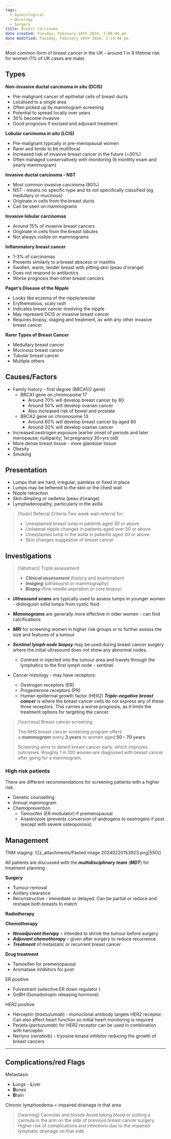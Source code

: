 ```yaml
---
tags:
  - Gynecological
  - Oncology
  - Surgery
title: Breast carcinoma
date created: Tuesday, February 20th 2024, 3:09:44 pm
date modified: Tuesday, February 20th 2024, 3:14:48 pm
---
```


Most common form of breast cancer in the UK - around 1 in 8 lifetime risk for women (1% of UK cases are male)

## Types

**Non-invasive ductal carcinoma *in situ* (DCIS)**
- Pre-malignant cancer of epithelial cells of breast ducts
- Localised to a single area
- Often picked up by mammogram screening
- Potential to spread locally over years
- 30% become invasive
- Good prognosis if excised and adjuvant treatment 

**Lobular carcinoma *in situ* (LCIS)**
- Pre-malignant  typically in pre-menopausal women 
- Rarer and tends to be multifocal
- Increased risk of invasive breast cancer in the future (~30%)
- Often managed conservatively with monitoring (6 monthly exam and yearly mammogram)

**Invasive ductal carcinoma - NST**
- Most common invasive carcinoma (80%)
- NST - means no specific type and its not specifically classified (eg medullary or mucinous)
- Originate in cells from the breast ducts
- Can be seen on mammograms

**Invasive lobular carcinomas**
- Around 15% of invasive breast cancers
- Originate in cells from the breast lobules
- Not always visible on mammograms

**Inflammatory breast cancer**
- 1-3% of carcinomas
- Presents similarly to a breast abscess or mastitis
- Swollen, warm, tender breast with pitting skin (peau d'orange)
- Does not respond to antibiotics
- Worse prognosis than other breast cancers 

**Paget’s Disease of the Nipple**

- Looks like eczema of the nipple/areolar
- Erythematous, scaly rash
- Indicates breast cancer involving the nipple
- May represent DCIS or invasive breast cancer
- Requires biopsy, staging and treatment, as with any other invasive breast cancer

**Rarer Types of Breast Cancer**

- Medullary breast cancer
- Mucinous breast cancer
- Tubular breast cancer
- Multiple others
## Causes/Factors

- Family history - first degree (BRCA1/2 gene)
	- BRCA1 gene on chromosome 17
		- Around 70% will develop breast cancer by 80
		- Around 50% will develop ovarian cancer
		- Also increased risk of bowel and prostate
	- BRCA2 gene on chromosome 13
		- Around 60% will develop breast cancer by aged 80
		- Around 20% will develop ovarian cancer 
- Increased oestrogen exposure (earlier onset of periods and later menopause; nulliparity; 1st pregnancy 30>yrs old)
- More dense breast tissue - more glandular tissue
- Obesity
- Smoking

## Presentation

- Lumps that are hard, irregular, painless or fixed in place
- Lumps may be tethered to the skin or the chest wall
- Nipple retraction
- Skin dimpling or oedema (peau d’orange)
- Lymphadenopathy, particularly in the axilla

> [!todo] Referral Criteria
> Two week wait referral for:
> - Unexplained breast lump in patients aged 30 or above
> - Unilateral nipple changes in patients aged over 50 or above
> - Unexplained lump in the axilla in patients aged 30 or above
> - Skin changes suggestive of breast cancer

## Investigations

> [!abstract] Triple assessment
> - **_Clinical assessment_** (history and examination)
>- **_Imaging_** (ultrasound or mammography)
>- **_Biopsy_** (fine needle aspiration or core biopsy)

- **_Ultrasound scans_** are typically used to assess lumps in younger women - distinguish solid lumps from cystic fluid
- **_Mammograms_** are generally more effective in older women - can find calcifications
- ***MRI*** for screening women in higher risk groups or to further assess the size and features of a tumour

- **_Sentinel lymph node biopsy_** may be used during breast cancer surgery where the initial ultrasound does not show any abnormal nodes. 
	- Contrast in injected into the tumour area and travels through the lymphatics to the first lymph node - sentinel. 

- Cancer histology - may have receptors:
	- Oestrogen receptors (ER)
	- Progesterone receptors (PR)
	- Human epidermal growth factor (HER2)
**_Triple-negative breast cancer_** is where the breast cancer cells do not express any of these three receptors. This carries a worse prognosis, as it limits the treatment options for targeting the cancer.

> [!success] Breast cancer screening
> 
> The NHS breast cancer screening program offers a **_mammogram_** every **3 years** to women aged **50 – 70 years**.
> 
> Screening aims to detect breast cancer early, which improves outcomes. Roughly 1 in 100 women are diagnosed with breast cancer after going for a mammogram.

### High risk patients
There are different recommendations for screening patients with a higher risk.
- Genetic counselling 
- Annual mammogram
- Chemoprevention 
	- Tamoxifen (ER modulator) if premenopausal
	- Anastrozole (prevents conversion of androgens to oestrogen) if post (except with severe osteoporosis)

## Management

TNM staging: 
![[z_attachments/Pasted image 20240220153923.png|550]]

All patients are discussed with the **_multidisciplinary team_** (**_MDT_**) for treatment planning

**Surgery**
- Tumour removal
- Axillary clearance 
- Reconstructive - immediate or delayed. Can be partial or reduce and reshape both breasts to match

**Radiotherapy**

**Chemotherapy**
- **_Neoadjuvant therapy_** – intended to shrink the tumour before surgery
- **_Adjuvant chemotherapy_** – given after surgery to reduce recurrence
- **_Treatment_** of metastatic or recurrent breast cancer

**Drug treatment**
- Tamoxifen for premenopausal 
- Aromatase inhibitors for post 

ER positive
- Fulvestrant (selective ER down regulator )
- GnRH (Gonadotropin releasing hormone)

HER2 positive
- Herceptin (*trastuzumab*) - monoclonal antibody targets HER2 receptor. Can also affect heart function so initial heart monitoring is required
- Perjeta (*pertuzumab*) for HER2 receptor can be used in combination with herceptin
- Nerlynx (*neratinib*) - tryosine kinase inhibitor reducing the growth of breast cancers

****

## Complications/red Flags

Metastasis
- **L**ungs
- **L**iver
- **B**ones
- **B**rain

Chronic lymphoedema = impaired drainage in that area

> [!warning] Cannulas and bloods
> Avoid taking blood or putting a cannula in the arm on the side of previous breast cancer surgery. Higher risk of complications and infections due to the impaired lymphatic drainage on that side
